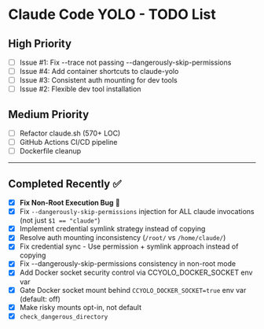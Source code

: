 # Claude Code YOLO - TODO List

## High Priority
- [ ] Issue #1: Fix --trace not passing --dangerously-skip-permissions
- [ ] Issue #4: Add container shortcuts to claude-yolo 
- [ ] Issue #3: Consistent auth mounting for dev tools
- [ ] Issue #2: Flexible dev tool installation

## Medium Priority
- [ ] Refactor claude.sh (570+ LOC)
- [ ] GitHub Actions CI/CD pipeline
- [ ] Dockerfile cleanup

---

## Completed Recently ✅
- [X] **Fix Non-Root Execution Bug** 🐛
- [X] Fix `--dangerously-skip-permissions` injection for ALL claude invocations (not just `$1 == "claude"`)
- [X] Implement credential symlink strategy instead of copying
- [X] Resolve auth mounting inconsistency (`/root/` vs `/home/claude/`)
- [x] Fix credential sync - Use permission + symlink approach instead of copying
- [x] Fix --dangerously-skip-permissions consistency in non-root mode
- [x] Add Docker socket security control via CCYOLO_DOCKER_SOCKET env var
- [x] Gate Docker socket mount behind `CCYOLO_DOCKER_SOCKET=true` env var (default: off)
- [x] Make risky mounts opt-in, not default
- [x] `check_dangerous_directory`
